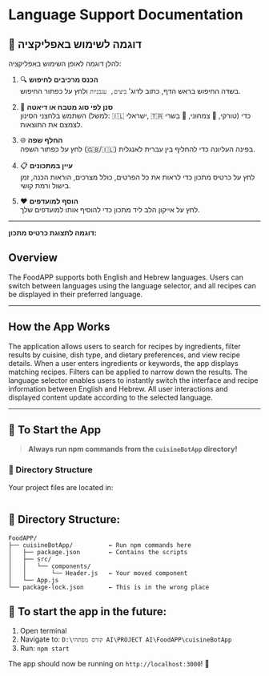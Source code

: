 # Language Support Documentation
## 📖 דוגמה לשימוש באפליקציה

להלן דוגמה לאופן השימוש באפליקציה:

1. 🔍 **הכנס מרכיבים לחיפוש**  
   בשדה החיפוש בראש הדף, כתוב לדוג' `ביצים, עגבניות` ולחץ על כפתור החיפוש.

2. 🥗 **סנן לפי סוג מטבח או דיאטה**  
   השתמש בלחצני הסינון (למשל: 🇮🇱 ישראלי, 🇹🇷 טורקי, 🥦 צמחוני, 🥩 בשרי) כדי לצמצם את התוצאות.

3. 🌐 **החלף שפה**  
   לחץ על כפתור השפה (🇬🇧/🇮🇱) בפינה העליונה כדי להחליף בין עברית לאנגלית.

4. 📋 **עיין במתכונים**  
   לחץ על כרטיס מתכון כדי לראות את כל הפרטים, כולל מצרכים, הוראות הכנה, זמן בישול ורמת קושי.

5. ❤️ **הוסף למועדפים**  
   לחץ על אייקון הלב ליד מתכון כדי להוסיף אותו למועדפים שלך.

---

**דוגמה לתצוגת כרטיס מתכון:**

## Overview
The FoodAPP supports both English and Hebrew languages. Users can switch between languages using the language selector, and all recipes can be displayed in their preferred language.

---

## How the App Works

The application allows users to search for recipes by ingredients, filter results by cuisine, dish type, and dietary preferences, and view recipe details. When a user enters ingredients or keywords, the app displays matching recipes. Filters can be applied to narrow down the results. The language selector enables users to instantly switch the interface and recipe information between English and Hebrew. All user interactions and displayed content update according to the selected language.

---

## 🚀 To Start the App

> **Always run npm commands from the `cuisineBotApp` directory!**

### 📁 Directory Structure
Your project files are located in:
```
```

## 📁 Directory Structure:
```
FoodAPP/
├── cuisineBotApp/          ← Run npm commands here
│   ├── package.json        ← Contains the scripts
│   ├── src/
│   │   └── components/
│   │       └── Header.js   ← Your moved component
│   └── App.js
└── package-lock.json       ← This is in the wrong place
```

## 🚀 To start the app in the future:
1. Open terminal
2. Navigate to: `D:\קורס מפתחי AI\PROJECT AI\FoodAPP\cuisineBotApp`
3. Run: `npm start`

The app should now be running on `http://localhost:3000`! 🎉
